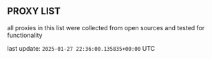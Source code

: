 ## PROXY LIST

all proxies in this list were collected from open sources and tested for functionality

last update: `2025-01-27 22:36:00.135835+00:00` UTC